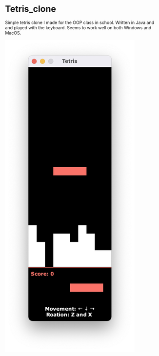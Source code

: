 # Tetris_clone
Simple tetris clone I made for the OOP class in school. Written in Java and and played with the keyboard. Seems to work well on both Windows and MacOS.

![Screenshot](screen.png)
